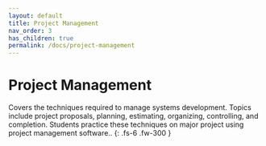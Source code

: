 ```yaml
---
layout: default
title: Project Management
nav_order: 3
has_children: true
permalink: /docs/project-management
---
```


# Project Management

Covers the techniques required to manage systems development. Topics include project proposals, planning, estimating, organizing, controlling, and
completion. Students practice these techniques on major project using project management software..
{: .fs-6 .fw-300 }
